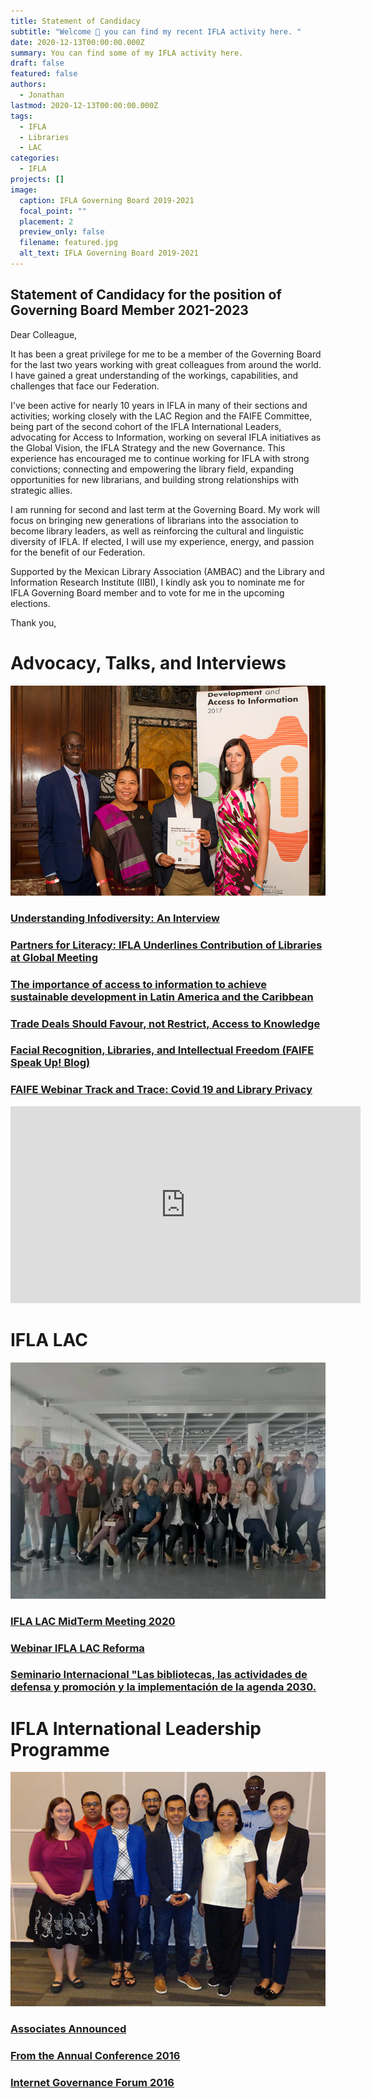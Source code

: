 ```yaml
---
title: Statement of Candidacy
subtitle: "Welcome 👋 you can find my recent IFLA activity here. "
date: 2020-12-13T00:00:00.000Z
summary: You can find some of my IFLA activity here.
draft: false
featured: false
authors:
  - Jonathan
lastmod: 2020-12-13T00:00:00.000Z
tags:
  - IFLA
  - Libraries
  - LAC
categories:
  - IFLA
projects: []
image:
  caption: IFLA Governing Board 2019-2021
  focal_point: ""
  placement: 2
  preview_only: false
  filename: featured.jpg
  alt_text: IFLA Governing Board 2019-2021
---
```

## Statement of Candidacy for the position of Governing Board Member 2021-2023

Dear Colleague,

It has been a great privilege for me to be a member of the Governing Board for the last two years working with great colleagues from around the world. I have gained a great understanding of the workings, capabilities, and challenges that face our Federation.

I've been active for nearly 10 years in IFLA in many of their sections and activities; working closely with the LAC Region and the FAIFE Committee, being part of the second cohort of the IFLA International Leaders, advocating for Access to Information, working on several IFLA initiatives as the Global Vision, the IFLA Strategy and the new Governance. This experience has encouraged me to continue working for IFLA with strong convictions; connecting and empowering the library field, expanding opportunities for new librarians, and building strong relationships with strategic allies.

I am running for second and last term at the Governing Board. My work will focus on bringing new generations of librarians into the association to become library leaders, as well as reinforcing the cultural and linguistic diversity of IFLA. If elected, I will use my experience, energy, and passion for the benefit of our Federation.

Supported by the Mexican Library Association (AMBAC) and the Library and Information Research Institute (IIBI), I kindly ask you to nominate me for IFLA Governing Board member and to vote for me in the upcoming elections.

Thank you,

# **Advocacy, Talks, and Interviews**



![](35905294391_ddb08409f2_c.jpg "Launch of the 2017 DA2I Report at The New York Public Library")

### [Understanding Infodiversity: An Interview](https://www.ifla.org/ES/node/93576)

### [Partners for Literacy: IFLA Underlines Contribution of Libraries at Global Meeting](https://www.ifla.org/ES/node/91755) 

### [The importance of access to information to achieve sustainable development in Latin America and the Caribbean](https://www.ifla.org/node/37053)

### [Trade Deals Should Favour, not Restrict, Access to Knowledge](https://www.ifla.org/node/18575)

### [Facial Recognition, Libraries, and Intellectual Freedom (FAIFE Speak Up! Blog) ](https://blogs.ifla.org/faife/2019/08/19/facial-recognition-libraries-and-intellectual-freedom/)

### [FAIFE Webinar Track and Trace: Covid 19 and Library Privacy](https://www.youtube.com/watch?v=0C2yCubkqT4&t=2576s)

<iframe width="560" height="315" src="https://www.youtube.com/embed/0C2yCubkqT4" frameborder="0" allow="accelerometer; autoplay; clipboard-write; encrypted-media; gyroscope; picture-in-picture" allowfullscreen></iframe>

# IFLA LAC

![IFLA LAC MidTerm Meeting 2020](ifla-lac.jpg "IFLA LAC MidTerm Meeting 2020")

### [IFLA LAC MidTerm Meeting 2020](https://www.ifla.org/node/92866) 

### [Webinar IFLA LAC Reforma](https://www.ifla.org/ES/node/93443) 

### [Seminario Internacional "Las bibliotecas, las actividades de defensa y promoción y la implementación de la agenda 2030.](https://www.ifla.org/files/assets/lac/programachileesp.pdf)

# IFLA International Leadership Programme

![](ifla-leaders_0.jpg "IFLA International Leadership Programme Second Cohort")

### [Associates Announced](https://www.ifla.org/node/10587)

### [From the Annual Conference 2016 ](https://www.ifla.org/ES/node/10801)

### [Internet Governance Forum 2016](https://www.ifla.org/node/11031)